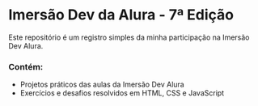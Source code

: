 # Imersão Dev da Alura - 7ª Edição

Este repositório é um registro simples da minha participação na Imersão Dev Alura. 

### Contém:
- Projetos práticos das aulas da Imersão Dev Alura
- Exercícios e desafios resolvidos em HTML, CSS e JavaScript
